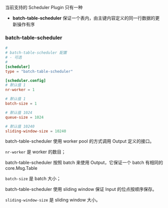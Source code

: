 当前支持的 Scheduler Plugin 只有一种

- **batch-table-scheduler** 保证一个表内，由主键内容定义的同一行数据的更新操作有序

### batch-table-scheduler

```toml
#
# batch-table-scheduler 配置
# - 可选
#
[scheduler]
type = "batch-table-scheduler"

[scheduler.config]
# 默认值 1
nr-worker = 1

# 默认值 1
batch-size = 1

# 默认值 1024
queue-size = 1024

# 默认值 10240
sliding-window-size = 10240
```

batch-table-scheduler 使用 worker pool 的方式调用 Output 定义的接口。

`nr-worker` 是 worker 的数目；

batch-table-scheduler 按照 batch 来使用 Output，它保证一个 batch 有相同的 core.Msg.Table

`batch-size` 是 batch 大小；


batch-table-scheduler 使用 sliding window 保证 Input 的位点按顺序保存。

`sliding-window-size` 是 sliding window 大小。